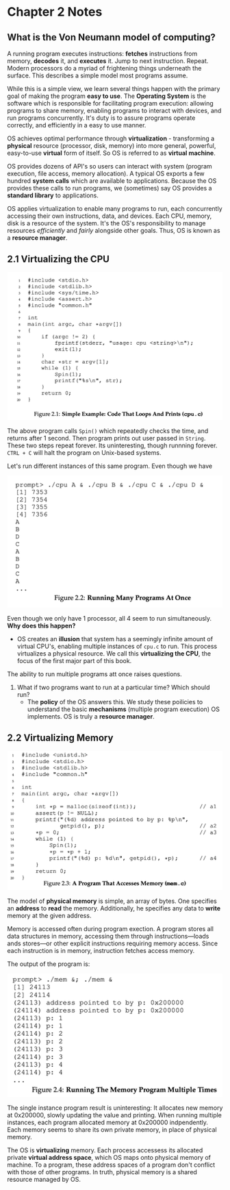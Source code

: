 # Chapter 2 Notes

## What is the Von Neumann model of computing?

A running program executes instructions: **fetches** instructions from memory, **decodes** it, and **executes** it. Jump to next instruction. Repeat. Modern processors do a myriad of frightening things underneath the surface. This describes a simple model most programs assume. 

While this is a simple view, we learn several things happen with the primary goal of making the program **easy to use**. The **Operating System** is the software which is responsible for facilitating program execution: allowing programs to share memory, enabling programs to interact with devices, and run programs concurrently. It's duty is to assure programs operate correctly, and efficiently in a easy to use manner.

OS achieves optimal performance through **virtualization** - transforming a **physical** resource (processor, disk, memory) into more general, powerful, easy-to-use **virtual** form of itself. So OS is referred to as **virtual machine**.

OS provides dozens of API's so users can interact with system (program execution, file access, memory allocation). A typical OS exports a few hundred **system calls** which are available to applications. Because the OS provides these calls to run programs, we (sometimes) say OS provides a **standard library** to applications.

OS applies virtualization to enable many programs to run, each concurrently accessing their own instructions, data, and devices. Each CPU, memory, disk is a resource of the system. It's the OS's responsibility to manage resources *efficiently* and *fairly* alongside other goals. Thus, OS is known as a **resource manager**.


## 2.1 Virtualizing the CPU

![Fig 2.1 Simple Example: Code That Loops And Prints (cpu.c)](./images/fig-2.1.png)

The above program calls `Spin()` which repeatedly checks the time, and returns after 1 second. Then program prints out user passed in `String`. These two steps repeat forever. Its uninteresting, though runnning forever. `CTRL + C` will halt the program on Unix-based systems.

Let's run different instances of this same program. Even though we have 

![Fig 2.2 Running Many Programs At Once)](./images/fig-2.2.png)

Even though we only have 1 processor, all 4 seem to run simultaneously. **Why does this happen?**

- OS creates an **illusion** that system has a seemingly infinite amount of virtual CPU's, enabling multiple instances of `cpu.c` to run. This process virtualizes a physical resource. We call this **virtualizing the CPU**, the focus of the first major part of this book.

The ability to run multiple programs att once raises questions.
1. What if two programs want to run at a particular time? Which should run?
    - The **policy** of the OS answers this. We study these poilicies to understand the basic **mechanisms** (multiple program execution) OS implements. OS is truly a **resource manager**.


## 2.2 Virtualizing Memory

![Fig 2.3 A Program That Accesses Memory (mem.c)](./images/fig-2.3.png)

The model of **physical memory** is simple, an array of bytes. One specifies an **address** to **read** the memory. Additionally, he specifies any data to **write** memory at the given address.

Memory is accessed often during program exection. A program stores all data structures in memory, accessing them through instructions—loads ands stores—or other explicit instructions requiring memory access. Since each instruction is in memory, instruction fetches access memory.

The output of the program is:

![FIG 2.4 Running Many Programs At Once](./images/fig-2.4.png)

The single instance program result is uninteresting: It allocates new memory at 0x200000, slowly updating the value and printing. When running multiple instances, each program allocated memory at 0x200000 indpendently. Each memory seems to share its own private memory, in place of physical memory.

The OS is **virtualizing** memory. Each process accessess its allocated private **virtual address space**, which OS maps onto physical memory of machine. To a program, these address spaces of a program don't conflict with those of other programs. In truth, physical memory is a shared resource managed by OS. 


